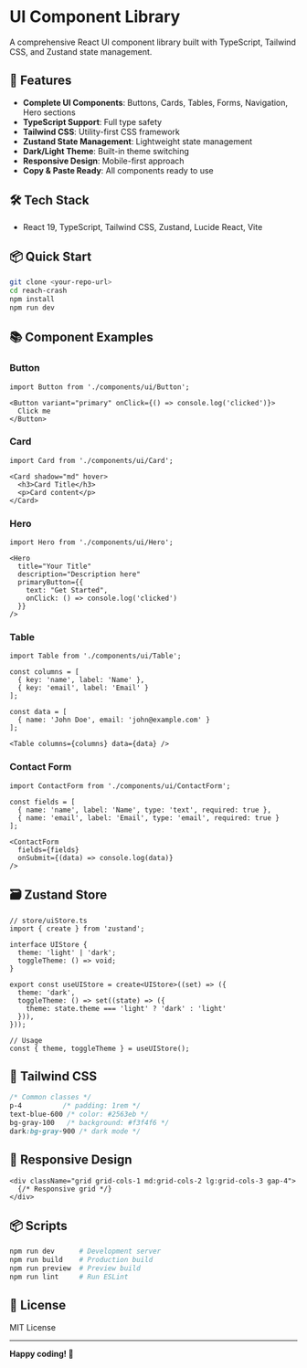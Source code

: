 # UI Component Library

A comprehensive React UI component library built with TypeScript, Tailwind CSS, and Zustand state management.

## 🚀 Features

- **Complete UI Components**: Buttons, Cards, Tables, Forms, Navigation, Hero sections
- **TypeScript Support**: Full type safety
- **Tailwind CSS**: Utility-first CSS framework
- **Zustand State Management**: Lightweight state management
- **Dark/Light Theme**: Built-in theme switching
- **Responsive Design**: Mobile-first approach
- **Copy & Paste Ready**: All components ready to use

## 🛠️ Tech Stack

- React 19, TypeScript, Tailwind CSS, Zustand, Lucide React, Vite

## 📦 Quick Start

```bash
git clone <your-repo-url>
cd reach-crash
npm install
npm run dev
```

## 📚 Component Examples

### Button
```tsx
import Button from './components/ui/Button';

<Button variant="primary" onClick={() => console.log('clicked')}>
  Click me
</Button>
```

### Card
```tsx
import Card from './components/ui/Card';

<Card shadow="md" hover>
  <h3>Card Title</h3>
  <p>Card content</p>
</Card>
```

### Hero
```tsx
import Hero from './components/ui/Hero';

<Hero
  title="Your Title"
  description="Description here"
  primaryButton={{
    text: "Get Started",
    onClick: () => console.log('clicked')
  }}
/>
```

### Table
```tsx
import Table from './components/ui/Table';

const columns = [
  { key: 'name', label: 'Name' },
  { key: 'email', label: 'Email' }
];

const data = [
  { name: 'John Doe', email: 'john@example.com' }
];

<Table columns={columns} data={data} />
```

### Contact Form
```tsx
import ContactForm from './components/ui/ContactForm';

const fields = [
  { name: 'name', label: 'Name', type: 'text', required: true },
  { name: 'email', label: 'Email', type: 'email', required: true }
];

<ContactForm
  fields={fields}
  onSubmit={(data) => console.log(data)}
/>
```

## 🗃️ Zustand Store

```tsx
// store/uiStore.ts
import { create } from 'zustand';

interface UIStore {
  theme: 'light' | 'dark';
  toggleTheme: () => void;
}

export const useUIStore = create<UIStore>((set) => ({
  theme: 'dark',
  toggleTheme: () => set((state) => ({ 
    theme: state.theme === 'light' ? 'dark' : 'light' 
  })),
}));

// Usage
const { theme, toggleTheme } = useUIStore();
```

## 🎨 Tailwind CSS

```css
/* Common classes */
p-4          /* padding: 1rem */
text-blue-600 /* color: #2563eb */
bg-gray-100   /* background: #f3f4f6 */
dark:bg-gray-900 /* dark mode */
```

## 📱 Responsive Design

```tsx
<div className="grid grid-cols-1 md:grid-cols-2 lg:grid-cols-3 gap-4">
  {/* Responsive grid */}
</div>
```

## 📦 Scripts

```bash
npm run dev      # Development server
npm run build    # Production build
npm run preview  # Preview build
npm run lint     # Run ESLint
```

## 📄 License

MIT License

---

**Happy coding! 🎉**